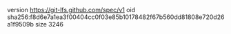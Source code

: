version https://git-lfs.github.com/spec/v1
oid sha256:f8d6e7a1ea3f00404cc0f03e85b10178482f67b560dd81808e720d26a1f9509b
size 3246
